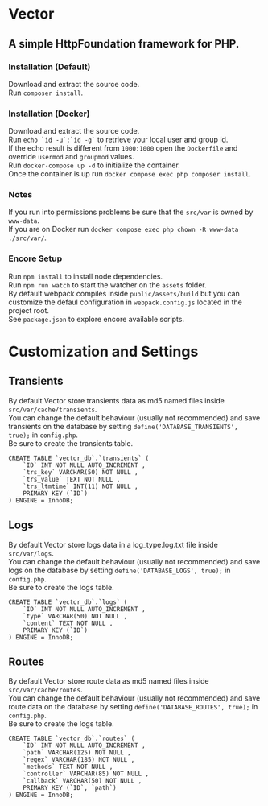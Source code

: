 # Vector
## A simple HttpFoundation framework for PHP.  

### Installation (Default)
Download and extract the source code.  
Run `` composer install ``.  

### Installation (Docker)
Download and extract the source code.  
Run `` echo `id -u`:`id -g` `` to retrieve your local user and group id.  
If the echo result is different from `` 1000:1000 `` open the `` Dockerfile `` and override `` usermod `` and `` groupmod `` values.  
Run `` docker-compose up -d `` to initialize the container.  
Once the container is up run `` docker compose exec php composer install ``.  

### Notes
If you run into permissions problems be sure that the `` src/var `` is owned by `` www-data ``.  
If you are on Docker run `` docker compose exec php chown -R www-data ./src/var/ ``.  

### Encore Setup
Run `` npm install `` to install node dependencies.  
Run `` npm run watch ``  to start the watcher on the `` assets `` folder.  
By default webpack compiles inside `` public/assets/build `` but you can customize the defaul configuration in `` webpack.config.js `` located in the project root.  
See `` package.json `` to explore encore available scripts.  

# Customization and Settings

## Transients
By default Vector store transients data as md5 named files inside `` src/var/cache/transients ``.  
You can change the default behaviour (usually not recommended) and save transients on the database by setting `` define('DATABASE_TRANSIENTS', true); `` in `` config.php ``.  
Be sure to create the transients table.
```
CREATE TABLE `vector_db`.`transients` (
    `ID` INT NOT NULL AUTO_INCREMENT , 
    `trs_key` VARCHAR(50) NOT NULL , 
    `trs_value` TEXT NOT NULL , 
    `trs_ltmtime` INT(11) NOT NULL , 
    PRIMARY KEY (`ID`)
) ENGINE = InnoDB; 
```

## Logs
By default Vector store logs data in a log_type.log.txt file inside `` src/var/logs ``.  
You can change the default behaviour (usually not recommended) and save logs on the database by setting `` define('DATABASE_LOGS', true); `` in `` config.php ``.  
Be sure to create the logs table.  
```
CREATE TABLE `vector_db`.`logs` (
    `ID` INT NOT NULL AUTO_INCREMENT , 
    `type` VARCHAR(50) NOT NULL , 
    `content` TEXT NOT NULL , 
    PRIMARY KEY (`ID`)
) ENGINE = InnoDB; 
```

## Routes
By default Vector store route data as md5 named files inside `` src/var/cache/routes ``.  
You can change the default behaviour (usually not recommended) and save route data on the database by setting `` define('DATABASE_ROUTES', true); `` in `` config.php ``.  
Be sure to create the logs table.  
```
CREATE TABLE `vector_db`.`routes` (
    `ID` INT NOT NULL AUTO_INCREMENT ,
    `path` VARCHAR(125) NOT NULL ,
    `regex` VARCHAR(185) NOT NULL ,
    `methods` TEXT NOT NULL ,
    `controller` VARCHAR(85) NOT NULL ,
    `callback` VARCHAR(50) NOT NULL ,
    PRIMARY KEY (`ID`, `path`)
) ENGINE = InnoDB;
```